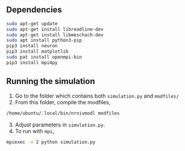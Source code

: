 
## Dependencies

```bash
sudo apt-get update 
sudo apt-get install libreadline-dev
sudo apt-get install libmeschach-dev
sudo apt install python3-pip
pip3 install neuron
pip3 install matplotlib
sudo pat install openmpi-bin
pip3 install mpi4py
```

## Running the simulation
1. Go to the folder which contains both `simulation.py` and `modfiles/`
2. From this folder, compile the modfiles,
```bash
/home/ubuntu/.local/bin/nrnivmodl modfiles
```
3. Adjust parameters in `simulation.py`.
4. To run with `mpi`,
```bash
mpiexec -n 2 python simulation.py
```
